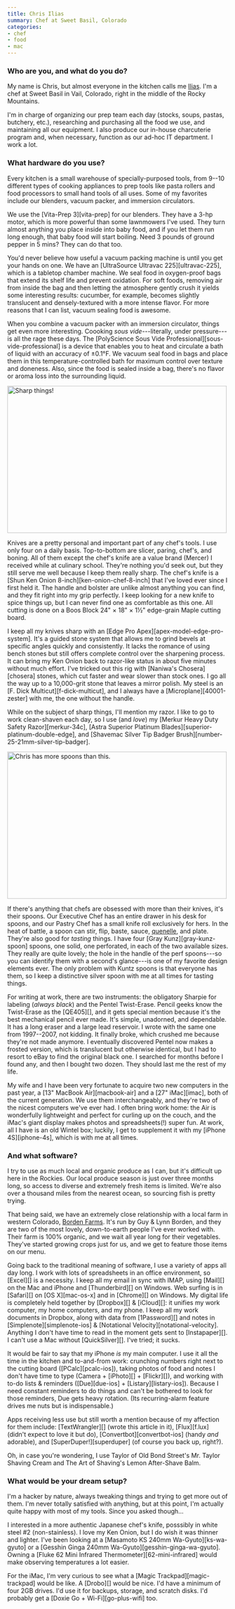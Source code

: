 ```yaml
---
title: Chris Ilias
summary: Chef at Sweet Basil, Colorado
categories:
- chef
- food
- mac
---
```


### Who are you, and what do you do?

My name is Chris, but almost everyone in the kitchen calls me [Ilias](https://twitter.com/#!/menchgelof "Chris' Twitter account."). I'm a chef at Sweet Basil in Vail, Colorado, right in the middle of the Rocky Mountains.

I'm in charge of organizing our prep team each day (stocks, soups, pastas, butchery, etc.), researching and purchasing all the food we use, and maintaining all our equipment. I also produce our in-house charcuterie program and, when necessary, function as our ad-hoc IT department. I work a lot.

### What hardware do you use?

Every kitchen is a small warehouse of specially-purposed tools, from 9--10 different types of cooking appliances to prep tools like pasta rollers and food processors to small hand tools of all uses. Some of my favorites include our blenders, vacuum packer, and immersion circulators.

We use the [Vita-Prep 3][vita-prep] for our blenders. They have a 3-hp motor, which is more powerful than some lawnmowers I've used. They turn almost anything you place inside into baby food, and if you let them run long enough, that baby food will start boiling. Need 3 pounds of ground pepper in 5 mins? They can do that too.

You'd never believe how useful a vacuum packing machine is until you get your hands on one. We have an [UltraSource Ultravac 225][ultravac-225], which is a tabletop chamber machine. We seal food in oxygen-proof bags that extend its shelf life and prevent oxidation. For soft foods, removing air from inside the bag and then letting the atmosphere gently crush it yields some interesting results: cucumber, for example, becomes slightly translucent and densely-textured with a more intense flavor. For more reasons that I can list, vacuum sealing food is awesome.

When you combine a vacuum packer with an immersion circulator, things get even more interesting. Coooking *sous vide*---literally, under pressure---is all the rage these days. The [PolyScience Sous Vide Professional][sous-vide-professional] is a device that enables you to heat and circulate a bath of liquid with an accuracy of ±0.1°F. We vacuum seal food in bags and place them in this temperature-controlled bath for maximum control over texture and doneness. Also, since the food is sealed inside a bag, there's no flavor or aroma loss into the surrounding liquid.

<img src="/images/interviews/chris.ilias/knives.jpg" width="500" height="335" alt="Sharp things!" class="detail">

Knives are a pretty personal and important part of any chef's tools. I use only four on a daily basis. Top-to-bottom are slicer, paring, chef's, and boning. All of them except the chef's knife are a value brand (Mercer) I received while at culinary school. They're nothing you'd seek out, but they still serve me well because I keep them really sharp. The chef's knife is a [Shun Ken Onion 8-inch][ken-onion-chef-8-inch] that I've loved ever since I first held it. The handle and bolster are unlike almost anything you can find, and they fit right into my grip perfectly. I keep looking for a new knife to spice things up, but I can never find one as comfortable as this one. All cutting is done on a Boos Block 24" × 18" × 1½" edge-grain Maple cutting board.

I keep all my knives sharp with an [Edge Pro Apex][apex-model-edge-pro-system]. It's a guided stone system that allows me to grind bevels at specific angles quickly and consistently. It lacks the romance of using bench stones but still offers complete control over the sharpening process. It can bring my Ken Onion back to razor-like status in about five minutes without much effort. I've tricked out this rig with [Naniwa's Chosera][chosera] stones, which cut faster and wear slower than stock ones. I go all the way up to a 10,000-grit stone that leaves a mirror polish. My steel is an [F. Dick Multicut][f-dick-multicut], and I always have a [Microplane][40001-zester] with me, the one without the handle.

While on the subject of sharp things, I'll mention my razor. I like to go to work clean-shaven each day, so I use (and *love*) my [Merkur Heavy Duty Safety Razor][merkur-34c], [Astra Superior Platinum Blades][superior-platinum-double-edge], and [Shavemac Silver Tip Badger Brush][number-25-21mm-silver-tip-badger].

<img src="/images/interviews/chris.ilias/spoons.jpg" width="500" height="335" alt="Chris has more spoons than this." class="detail">

If there's anything that chefs are obsessed with more than their knives, it's their spoons. Our Executive Chef has an entire drawer in his desk for spoons, and our Pastry Chef has a small knife roll exclusively for hers. In the heat of battle, a spoon can stir, flip, baste, sauce, [quenelle](https://en.wikipedia.org/wiki/Quenelle "The Wikipedia entry for Quenelle."), and plate. They're also good for *tasting* things. I have four [Gray Kunz][gray-kunz-spoon] spoons, one solid, one perforated, in each of the two available sizes. They really are quite lovely; the hole in the handle of the perf spoons---so you can identify them with a second's glance---is one of my favorite design elements ever. The only problem with Kuntz spoons is that everyone has them, so I keep a distinctive silver spoon with me at all times for tasting things.

For writing at work, there are two instruments: the obligatory Sharpie for labeling (*always black*) and the Pentel Twist-Erase. Pencil geeks know the Twist-Erase as the [QE405][], and it gets special mention because it's the best mechanical pencil ever made. It's simple, unadorned, and dependable. It has a long eraser and a large lead reservoir. I wrote with the same one from 1997--2007, not kidding. It finally broke, which crushed me because they're not made anymore. I eventually discovered Pentel now makes a frosted version, which is translucent but otherwise identical, but I had to resort to eBay to find the original black one. I searched for months before I found any, and then I bought two dozen. They should last me the rest of my life.

My wife and I have been very fortunate to acquire two new computers in the past year, a [13" MacBook Air][macbook-air] and a [27" iMac][imac], both of the current generation. We use them interchangeably, and they're two of the nicest computers we've ever had. I often bring work home: the Air is wonderfully lightweight and perfect for curling up on the couch, and the iMac's giant display makes photos and spreadsheets(!) super fun. At work, all I have is an old Wintel box; luckily, I get to supplement it with my [iPhone 4S][iphone-4s], which is with me at all times.

### And what software?

I try to use as much local and organic produce as I can, but it's difficult up here in the Rockies. Our local produce season is just over three months long, so access to diverse and extremely fresh items is limited. We're also over a thousand miles from the nearest ocean, so sourcing fish is pretty trying.

That being said, we have an extremely close relationship with a local farm in western Colorado, [Borden Farms](http://www.bordenfarms.com/ "A farm in Colorado."). It's run by Guy & Lynn Borden, and they are two of the most lovely, down-to-earth people I've ever worked with. Their farm is 100% organic, and we wait all year long for their vegetables. They've started growing crops just for us, and we get to feature those items on our menu.

Going back to the traditional meaning of software, I use a variety of apps all day long. I work with lots of spreadsheets in an office environment, so [Excel][] is a necessity. I keep all my email in sync with IMAP, using [Mail][] on the Mac and iPhone and [Thunderbird][] on Windows. Web surfing is in [Safari][] on [OS X][mac-os-x] and in [Chrome][] on Windows. My digital life is completely held together by [Dropbox][] & [iCloud][]: it unifies my work computer, my home computers, and my phone. I keep all my work documents in Dropbox, along with data from [1Password][] and notes in [Simplenote][simplenote-ios] & [Notational Velocity][notational-velocity]. Anything I don't have time to read in the moment gets sent to [Instapaper][]. I can't use a Mac without [QuickSilver][]. I've tried; it sucks.

It would be fair to say that my iPhone *is* my main computer. I use it all the time in the kitchen and to-and-from work: crunching numbers right next to the cutting board ([PCalc][pcalc-ios]), taking photos of food and notes I don't have time to type (Camera + [iPhoto][] + [Flickr][]), and working with to-do lists & reminders ([Due][due-ios] + [Listary][listary-ios]). Because I need constant reminders to do things and can't be bothered to look for those reminders, Due gets heavy rotation. (Its recurring-alarm feature drives me nuts but is indispensable.)

Apps receiving less use but still worth a mention because of my affection for them include: [TextWrangler][] (wrote this article in it), [Flux][f.lux] (didn't expect to love it but do), [Convertbot][convertbot-ios] (handy *and* adorable), and [SuperDuper!][superduper] (of course you back up, right?).

Oh, in case you're wondering, I use Taylor of Old Bond Street's Mr. Taylor Shaving Cream and The Art of Shaving's Lemon After-Shave Balm.

### What would be your dream setup?

I'm a hacker by nature, always tweaking things and trying to get more out of them. I'm never totally satisfied with anything, but at this point, I'm actually quite happy with most of my tools. Since you asked though...

I interested in a more authentic Japanese chef's knife, posssibly in white steel #2 (non-stainless). I love my Ken Onion, but I do wish it was thinner and lighter. I've been looking at a [Masamoto KS 240mm Wa-Gyuto][ks-wa-gyuto] or a [Gesshin Ginga 240mm Wa-Gyuto][gesshin-ginga-wa-gyuto]. Owning a [Fluke 62 Mini Infrared Thermometer][62-mini-infrared] would make observing temperatures a lot easier.

For the iMac, I'm very curious to see what a [Magic Trackpad][magic-trackpad] would be like. A [Drobo][] would be nice. I'd have a minimum of four 2GB drives. I'd use it for backups, storage, and scratch disks. I'd probably get a [Doxie Go + Wi-Fi][go-plus-wifi] too.